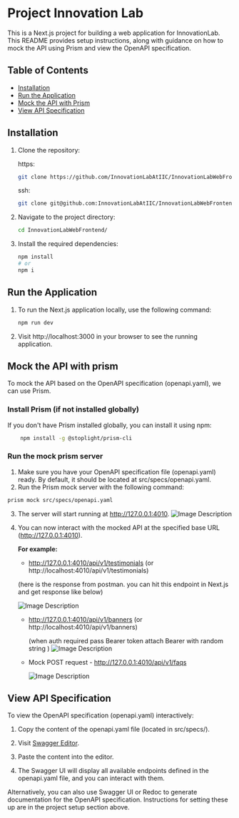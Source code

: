 # Project Innovation Lab

This is a Next.js project for building a web application for InnovationLab. This README provides setup instructions, along with guidance on how to mock the API using Prism and view the OpenAPI specification.

## Table of Contents

- [Installation](#installation)
- [Run the Application](#run-the-application)
- [Mock the API with Prism](#mock-the-api-with-prism)
- [View API Specification](#view-api-specification)

## Installation

1. Clone the repository:

   https:

   ```bash
   git clone https://github.com/InnovationLabAtIIC/InnovationLabWebFrontend.git
   ```

   ssh:

   ```bash
   git clone git@github.com:InnovationLabAtIIC/InnovationLabWebFrontend.git
   ```

2. Navigate to the project directory:
   ```bash
   cd InnovationLabWebFrontend/
   ```
3. Install the required dependencies:
   ```bash
   npm install
   # or
   npm i
   ```

## Run the Application

1. To run the Next.js application locally, use the following command:
   ```bash
   npm run dev
   ```
2. Visit http://localhost:3000 in your browser to see the running application.

## Mock the API with prism

To mock the API based on the OpenAPI specification (openapi.yaml), we can use Prism.

### Install Prism (if not installed globally)

If you don't have Prism installed globally, you can install it using npm:

```bash
    npm install -g @stoplight/prism-cli
```

### Run the mock prism server

1. Make sure you have your OpenAPI specification file (openapi.yaml) ready. By default, it should be located at src/specs/openapi.yaml.
2. Run the Prism mock server with the following command:

```bash
prism mock src/specs/openapi.yaml
```

3. The server will start running at http://127.0.0.1:4010.
   ![Image Description](https://imgur.com/MmTW0sc.png)
4. You can now interact with the mocked API at the specified base URL (http://127.0.0.1:4010).

   **For example:**

   - http://127.0.0.1:4010/api/v1/testimonials (or http://localhost:4010/api/v1/testimonials)

   (here is the response from postman. you can hit this endpoint in Next.js and get response like below)

   ![Image Description](https://i.imgur.com/PsVwNQc.png)

   - http://127.0.0.1:4010/api/v1/banners (or http://localhost:4010/api/v1/banners)

     (when auth required pass Bearer token attach Bearer with random string )
     ![Image Description](https://imgur.com/Ax10sll.png)

   - Mock POST request - http://127.0.0.1:4010/api/v1/faqs

     ![Image Description](https://imgur.com/wUU9rX3.png)

## View API Specification

To view the OpenAPI specification (openapi.yaml) interactively:

1. Copy the content of the openapi.yaml file (located in src/specs/).

2. Visit [Swagger Editor](https://editor.swagger.io/).

3. Paste the content into the editor.

4. The Swagger UI will display all available endpoints defined in the openapi.yaml file, and you can interact with them.

Alternatively, you can also use Swagger UI or Redoc to generate documentation for the OpenAPI specification. Instructions for setting these up are in the project setup section above.

